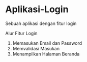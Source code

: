 # Aplikasi-Login
Sebuah aplikasi dengan fitur login

Alur Fitur Login
1. Memasukan Email dan Password
2. Memvalidasi Masukan
3. Menampilkan Halaman Beranda

